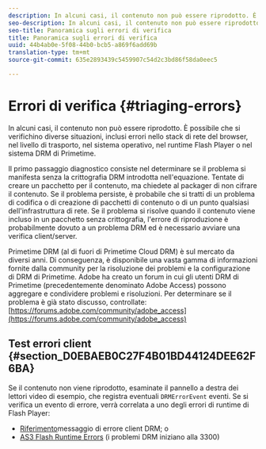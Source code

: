 ```yaml
---
description: In alcuni casi, il contenuto non può essere riprodotto. È possibile che si verifichino diverse situazioni, inclusi errori nello stack di rete del browser, nel livello di trasporto, nel sistema operativo, nel runtime Flash Player o nel sistema DRM di Primetime.
seo-description: In alcuni casi, il contenuto non può essere riprodotto. È possibile che si verifichino diverse situazioni, inclusi errori nello stack di rete del browser, nel livello di trasporto, nel sistema operativo, nel runtime Flash Player o nel sistema DRM di Primetime.
seo-title: Panoramica sugli errori di verifica
title: Panoramica sugli errori di verifica
uuid: 44b4ab0e-5f08-44b0-bcb5-a869f6add69b
translation-type: tm+mt
source-git-commit: 635e2893439c5459907c54d2c3bd86f58da0eec5

---
```



# Errori di verifica {#triaging-errors}

In alcuni casi, il contenuto non può essere riprodotto. È possibile che si verifichino diverse situazioni, inclusi errori nello stack di rete del browser, nel livello di trasporto, nel sistema operativo, nel runtime Flash Player o nel sistema DRM di Primetime.

Il primo passaggio diagnostico consiste nel determinare se il problema si manifesta senza la crittografia DRM introdotta nell&#39;equazione. Tentate di creare un pacchetto per il contenuto, ma chiedete al packager di non cifrare il contenuto. Se il problema persiste, è probabile che si tratti di un problema di codifica o di creazione di pacchetti di contenuto o di un punto qualsiasi dell&#39;infrastruttura di rete. Se il problema si risolve quando il contenuto viene incluso in un pacchetto senza crittografia, l&#39;errore di riproduzione è probabilmente dovuto a un problema DRM ed è necessario avviare una verifica client/server.

Primetime DRM (al di fuori di Primetime Cloud DRM) è sul mercato da diversi anni. Di conseguenza, è disponibile una vasta gamma di informazioni fornite dalla community per la risoluzione dei problemi e la configurazione di DRM di Primetime. Adobe ha creato un forum in cui gli utenti DRM di Primetime (precedentemente denominato Adobe Access) possono aggregare e condividere problemi e risoluzioni. Per determinare se il problema è già stato discusso, controllate: [https://forums.adobe.com/community/adobe_access](https://forums.adobe.com/community/adobe_access)

## Test errori client {#section_D0EBAEB0C27F4B01BD44124DEE62F6BA}

Se il contenuto non viene riprodotto, esaminate il pannello a destra dei lettori video di esempio, che registra eventuali `DRMErrorEvent` eventi. Se si verifica un evento di errore, verrà correlata a uno degli errori di runtime di Flash Player:

* [Riferimento](https://help.adobe.com/en_US/primetime/drm/index.html#reference-DRM_Client_Error_Messages)messaggio di errore client DRM; o
* [AS3 Flash Runtime Errors](https://help.adobe.com/en_US/FlashPlatform/reference/actionscript/3/runtimeErrors.html) (i problemi DRM iniziano alla 3300)


